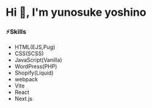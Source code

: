 <h1>Hi 👋, I'm yunosuke yoshino</h1>

### ⚡Skills
- HTML(EJS,Pug)
- CSS(SCSS)
- JavaScript(Vanilla)
- WordPress(PHP)
- Shopify(Liquid)
- webpack
- Vite
- React
- Next.js



